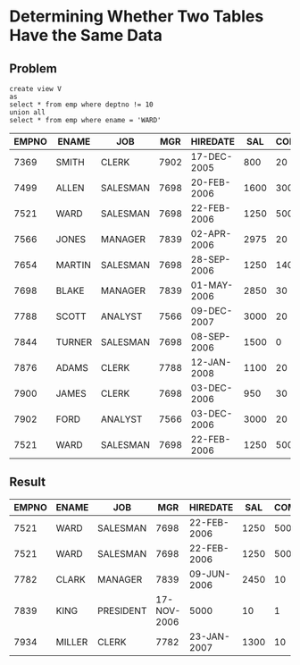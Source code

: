 # Determining Whether Two Tables Have the Same Data

## Problem

    create view V
    as
    select * from emp where deptno != 10
    union all 
    select * from emp where ename = 'WARD'






EMPNO|ENAME|JOB|MGR|HIREDATE|SAL|COMM|DEPTNO
-----|-----|---|---|--------|---|----|------
|7369|SMITH|CLERK|7902|17-DEC-2005|800|20
|7499|ALLEN|SALESMAN|7698|20-FEB-2006|1600|300|30
|7521|WARD|SALESMAN|7698|22-FEB-2006|1250|500|30
|7566|JONES|MANAGER|7839|02-APR-2006|2975|20
|7654|MARTIN|SALESMAN|7698|28-SEP-2006|1250|1400|30
|7698|BLAKE|MANAGER|7839|01-MAY-2006|2850|30
|7788|SCOTT|ANALYST|7566|09-DEC-2007|3000|20
|7844|TURNER|SALESMAN|7698|08-SEP-2006|1500|0|30
|7876|ADAMS|CLERK|7788|12-JAN-2008|1100|20
|7900|JAMES|CLERK|7698|03-DEC-2006|950|30
|7902|FORD|ANALYST|7566|03-DEC-2006|3000|20
|7521|WARD|SALESMAN|7698|22-FEB-2006|1250|500|30

## Result

EMPNO|ENAME|JOB|MGR|HIREDATE|SAL|COMM|DEPTNO|CNT
-----|-----|---|---|--------|---|----|------|---
|7521|WARD|SALESMAN|7698|22-FEB-2006|1250|500|30|1
|7521|WARD|SALESMAN|7698|22-FEB-2006|1250|500|30|2
|7782|CLARK|MANAGER|7839|09-JUN-2006|2450|10|1
|7839|KING|PRESIDENT|17-NOV-2006|5000|10|1
|7934|MILLER|CLERK|7782|23-JAN-2007|1300|10|1